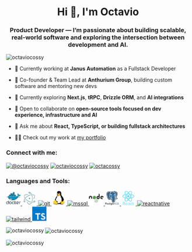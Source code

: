 <h1 align="center">Hi 👋, I'm Octavio</h1>
<h3 align="center">Product Developer — I’m passionate about building scalable, real-world software and exploring the intersection between development and AI.</h3>

<p align="left"> <img src="https://komarev.com/ghpvc/?username=octaviocossy&label=Profile%20views&color=0e75b6&style=flat" alt="octaviocossy" /> </p>

- 🤝 Currently working at **Janus Automation** as a Fullstack Developer

- 🚀 Co-founder & Team Lead at **Anthurium Group**, building custom software and mentoring new devs

- 🌱 Currently exploring **Next.js**, **tRPC**, **Drizzle ORM**, and **AI integrations**

- 👯 Open to collaborate on **open-source tools focused on dev experience, infrastructure and AI**

- 💬 Ask me about **React, TypeScript, or building fullstack architectures**

- 👨‍💻 Check out my work at [my portfolio](https://ovct.dev/)

<h3 align="left">Connect with me:</h3>
<p align="left">
<a href="https://twitter.com/@octaviocossy" target="blank"><img align="center" src="https://raw.githubusercontent.com/rahuldkjain/github-profile-readme-generator/master/src/images/icons/Social/twitter.svg" alt="@octaviocossy" height="30" width="40" /></a>
<a href="https://linkedin.com/in/octaviocossy" target="blank"><img align="center" src="https://raw.githubusercontent.com/rahuldkjain/github-profile-readme-generator/master/src/images/icons/Social/linked-in-alt.svg" alt="octaviocossy" height="30" width="40" /></a>
<a href="https://instagram.com/octacossy" target="blank"><img align="center" src="https://raw.githubusercontent.com/rahuldkjain/github-profile-readme-generator/master/src/images/icons/Social/instagram.svg" alt="octacossy" height="30" width="40" /></a>
</p>

<h3 align="left">Languages and Tools:</h3>
<p align="left"> <a href="https://www.docker.com/" target="_blank" rel="noreferrer"> <img src="https://raw.githubusercontent.com/devicons/devicon/master/icons/docker/docker-original-wordmark.svg" alt="docker" width="40" height="40"/> </a> <a href="https://www.electronjs.org" target="_blank" rel="noreferrer"> <img src="https://raw.githubusercontent.com/devicons/devicon/master/icons/electron/electron-original.svg" alt="electron" width="40" height="40"/> </a> <a href="https://git-scm.com/" target="_blank" rel="noreferrer"> <img src="https://www.vectorlogo.zone/logos/git-scm/git-scm-icon.svg" alt="git" width="40" height="40"/> </a> <a href="https://www.linux.org/" target="_blank" rel="noreferrer"> <img src="https://raw.githubusercontent.com/devicons/devicon/master/icons/linux/linux-original.svg" alt="linux" width="40" height="40"/> </a> <a href="https://www.microsoft.com/en-us/sql-server" target="_blank" rel="noreferrer"> <img src="https://www.svgrepo.com/show/303229/microsoft-sql-server-logo.svg" alt="mssql" width="40" height="40"/> </a> <a href="https://nodejs.org" target="_blank" rel="noreferrer"> <img src="https://raw.githubusercontent.com/devicons/devicon/master/icons/nodejs/nodejs-original-wordmark.svg" alt="nodejs" width="40" height="40"/> </a> <a href="https://www.postgresql.org" target="_blank" rel="noreferrer"> <img src="https://raw.githubusercontent.com/devicons/devicon/master/icons/postgresql/postgresql-original-wordmark.svg" alt="postgresql" width="40" height="40"/> </a> <a href="https://reactjs.org/" target="_blank" rel="noreferrer"> <img src="https://raw.githubusercontent.com/devicons/devicon/master/icons/react/react-original-wordmark.svg" alt="react" width="40" height="40"/> </a> <a href="https://reactnative.dev/" target="_blank" rel="noreferrer"> <img src="https://reactnative.dev/img/header_logo.svg" alt="reactnative" width="40" height="40"/> </a> <a href="https://tailwindcss.com/" target="_blank" rel="noreferrer"> <img src="https://www.vectorlogo.zone/logos/tailwindcss/tailwindcss-icon.svg" alt="tailwind" width="40" height="40"/> </a> <a href="https://www.typescriptlang.org/" target="_blank" rel="noreferrer"> <img src="https://raw.githubusercontent.com/devicons/devicon/master/icons/typescript/typescript-original.svg" alt="typescript" width="40" height="40"/> </a> </p>
<p><img align="left" src="https://github-readme-stats.vercel.app/api/top-langs?username=octaviocossy&show_icons=true&locale=en&layout=compact" alt="octaviocossy" /></p>

<p>&nbsp;<img align="center" src="https://github-readme-stats.vercel.app/api?username=octaviocossy&show_icons=true&locale=en" alt="octaviocossy" /></p>

<p><img align="center" src="https://github-readme-streak-stats.herokuapp.com/?user=octaviocossy&theme=default" alt="octaviocossy" /></p>
